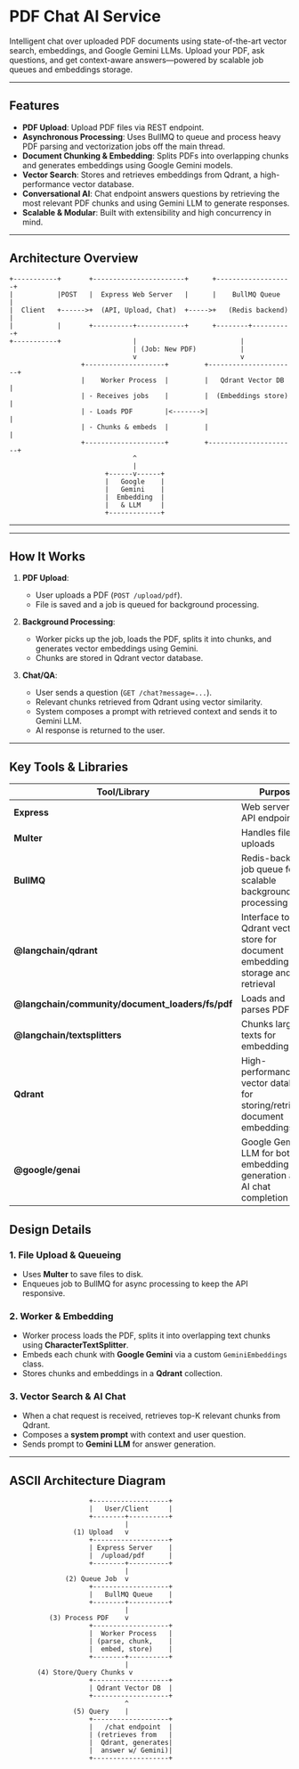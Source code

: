 # PDF Chat AI Service

Intelligent chat over uploaded PDF documents using state-of-the-art vector search, embeddings, and Google Gemini LLMs. Upload your PDF, ask questions, and get context-aware answers—powered by scalable job queues and embeddings storage.

---

## Features

- **PDF Upload**: Upload PDF files via REST endpoint.
- **Asynchronous Processing**: Uses BullMQ to queue and process heavy PDF parsing and vectorization jobs off the main thread.
- **Document Chunking & Embedding**: Splits PDFs into overlapping chunks and generates embeddings using Google Gemini models.
- **Vector Search**: Stores and retrieves embeddings from Qdrant, a high-performance vector database.
- **Conversational AI**: Chat endpoint answers questions by retrieving the most relevant PDF chunks and using Gemini LLM to generate responses.
- **Scalable & Modular**: Built with extensibility and high concurrency in mind.

---

## Architecture Overview

```
+-----------+       +-----------------------+      +-------------------+
|           |POST   |  Express Web Server   |      |    BullMQ Queue   |
|  Client   +------>+  (API, Upload, Chat)  +----->+   (Redis backend) |
|           |       +----------+------------+      +--------+----------+
+-----------+                  |                          |
                               | (Job: New PDF)           |
                               v                          v
                  +--------------------+         +----------------------+
                  |    Worker Process  |         |   Qdrant Vector DB   |
                  | - Receives jobs    |         |  (Embeddings store)  |
                  | - Loads PDF        |<------->|                      |
                  | - Chunks & embeds  |         |                      |
                  +--------------------+         +----------------------+
                               ^
                               |
                        +------v------+
                        |   Google    |
                        |   Gemini    |
                        |  Embedding  |
                        |   & LLM     |
                        +-------------+
```

---



---

## How It Works

1. **PDF Upload**:  
   - User uploads a PDF (`POST /upload/pdf`).
   - File is saved and a job is queued for background processing.

2. **Background Processing**:  
   - Worker picks up the job, loads the PDF, splits it into chunks, and generates vector embeddings using Gemini.
   - Chunks are stored in Qdrant vector database.

3. **Chat/QA**:  
   - User sends a question (`GET /chat?message=...`).
   - Relevant chunks retrieved from Qdrant using vector similarity.
   - System composes a prompt with retrieved context and sends it to Gemini LLM.
   - AI response is returned to the user.

---

## Key Tools & Libraries

| Tool/Library          | Purpose                                                                                      |
|-----------------------|----------------------------------------------------------------------------------------------|
| **Express**           | Web server for API endpoints                                                                 |
| **Multer**            | Handles file uploads                                                                         |
| **BullMQ**            | Redis-backed job queue for scalable background processing                                    |
| **@langchain/qdrant** | Interface to Qdrant vector store for document embedding storage and retrieval                |
| **@langchain/community/document_loaders/fs/pdf** | Loads and parses PDF files                                       |
| **@langchain/textsplitters** | Chunks large texts for embedding                                                     |
| **Qdrant**            | High-performance vector database for storing/retrieving document embeddings                   |
| **@google/genai**     | Google Gemini LLM for both embedding generation and AI chat completion                       |


## Design Details

### 1. File Upload & Queueing

- Uses **Multer** to save files to disk.
- Enqueues job to BullMQ for async processing to keep the API responsive.

### 2. Worker & Embedding

- Worker process loads the PDF, splits it into overlapping text chunks using **CharacterTextSplitter**.
- Embeds each chunk with **Google Gemini** via a custom `GeminiEmbeddings` class.
- Stores chunks and embeddings in a **Qdrant** collection.

### 3. Vector Search & AI Chat

- When a chat request is received, retrieves top-K relevant chunks from Qdrant.
- Composes a **system prompt** with context and user question.
- Sends prompt to **Gemini LLM** for answer generation.

---

## ASCII Architecture Diagram

```
                    +-------------------+
                    |   User/Client     |
                    +--------+----------+
                             |
                (1) Upload   v
                    +-------------------+
                    | Express Server    |
                    |  /upload/pdf      |
                    +--------+----------+
                             |
              (2) Queue Job  v
                    +-------------------+
                    |   BullMQ Queue    |
                    +--------+----------+
                             |
          (3) Process PDF    v
                    +-------------------+
                    |  Worker Process   |
                    | (parse, chunk,    |
                    |  embed, store)    |
                    +--------+----------+
                             |
       (4) Store/Query Chunks v
                    +-------------------+
                    | Qdrant Vector DB  |
                    +-------------------+
                             ^
                (5) Query    |
                    +-------------------+
                    |   /chat endpoint  |
                    | (retrieves from   |
                    |  Qdrant, generates|
                    |  answer w/ Gemini)|
                    +-------------------+
```
